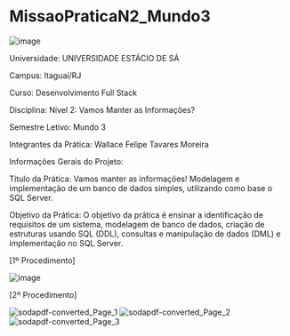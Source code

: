 # MissaoPraticaN2_Mundo3
 ![image](https://github.com/Wfelipetm/MissaoPraticaN2_Mundo3/assets/108297008/41324c9f-57ce-4236-b519-9b10ac00132b)








Universidade: UNIVERSIDADE ESTÁCIO DE SÁ

Campus: Itaguaí/RJ

Curso: Desenvolvimento Full Stack

Disciplina: Nível 2: Vamos Manter as Informações?

Semestre Letivo: Mundo 3

Integrantes da Prática: Wallace Felipe Tavares Moreira

Informações Gerais do Projeto:

Título da Prática: Vamos manter as informações! Modelagem e implementação de um banco de dados simples, utilizando como base o SQL Server.

Objetivo da Prática: O objetivo da prática é ensinar a identificação de requisitos de um sistema, modelagem de banco de dados, criação de estruturas usando SQL (DDL), consultas e manipulação de dados (DML) e implementação no SQL Server.



[1º Procedimento]

![image](https://github.com/Wfelipetm/MissaoPraticaN2_Mundo3/assets/108297008/f3654277-bc65-41b8-91ec-3bf041c53a39)






[2º Procedimento]




![sodapdf-converted_Page_1](https://github.com/Wfelipetm/MissaoPraticaN2_Mundo3/assets/108297008/c12658c1-4127-4168-b431-79325b5bb146)
![sodapdf-converted_Page_2](https://github.com/Wfelipetm/MissaoPraticaN2_Mundo3/assets/108297008/9afd0b66-643b-4a4a-b06b-df7ad185827f)
![sodapdf-converted_Page_3](https://github.com/Wfelipetm/MissaoPraticaN2_Mundo3/assets/108297008/147c0f78-03aa-4819-aed3-3586dcf52532)



